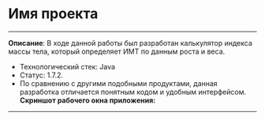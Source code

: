 # Имя проекта
----------------
**Описание**: В ходе данной работы был разработан калькулятор индекса массы тела, который определяет ИМТ по данным роста и веса.
- Технологический стек: Java
- Статус: 1.7.2.
- По сравнению с другими подобными продуктами, данная разработка отличается понятным кодом и удобным интерфейсом.
**Скриншот рабочего окна приложения:**
----------------------------------------
